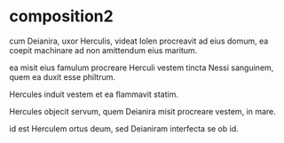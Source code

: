 # composition2

cum Deianira, uxor Herculis, videat Iolen procreavit ad eius domum, ea coepit machinare ad non amittendum eius maritum.

ea misit eius famulum procreare Herculi vestem tincta Nessi sanguinem, quem ea duxit esse philtrum.

Hercules induit vestem et ea flammavit statim.

Hercules objecit servum, quem Deianira misit procreare vestem, in mare.

id est Herculem ortus deum, sed Deianiram interfecta se ob id.
